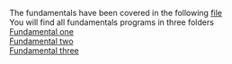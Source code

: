 The fundamentals have been covered in the following [file](https://github.com/mjalleda/Java/blob/master/Javaassignment/src/Assign1_fundamentalsOne/A_README.md)  
You will find all fundamentals programs in three folders  
[Fundamental one](https://github.com/mjalleda/Java/blob/master/Javaassignment/src/Assign1_fundamentalsOne)  
[Fundamental two](https://github.com/mjalleda/Java/tree/master/Javaassignment/src/Assign1_fundamentalsTwo)  
[Fundamental three](https://github.com/mjalleda/Java/tree/master/Javaassignment/src/Assign1_fundamentalsThree)  
